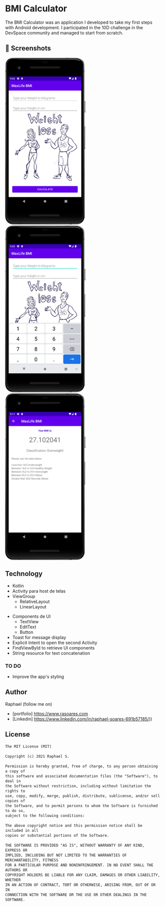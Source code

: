 # BMI Calculator
The BMI Calculator was an application I developed to take my first steps with Android development. I participated in the 10D challenge in the DevSpace community and managed to start from scratch. 



## :camera_flash: Screenshots
<!-- You can add more screenshots here if you like -->
<img src="app/result/1pic.png" width="260">&emsp;<img src="app/result/Pic2.png" width="260">&emsp;<img src="app/result/pic3.png" width="260">

## Technology
* Kotlin
* Activity para host de telas
* ViewGroup
    * RelativeLayout
    * LinearLayout
- Components de UI
    - TextView
    - EditText
    - Button
- Toast for message display
- Explicit Intent to open the second Activity
- FindViewById to retrieve UI components
- String resource for text concatenation


### TO DO
- Improve the app's styling

## Author
Raphael (follow me on) 
* [portfolio] https://www.rasoares.com  
* [Linkedin] https://www.linkedin.com/in/raphael-soares-691b57185/))

## License
```
The MIT License (MIT)

Copyright (c) 2021 Raphael S.

Permission is hereby granted, free of charge, to any person obtaining a copy of
this software and associated documentation files (the "Software"), to deal in
the Software without restriction, including without limitation the rights to
use, copy, modify, merge, publish, distribute, sublicense, and/or sell copies of
the Software, and to permit persons to whom the Software is furnished to do so,
subject to the following conditions:

The above copyright notice and this permission notice shall be included in all
copies or substantial portions of the Software.

THE SOFTWARE IS PROVIDED "AS IS", WITHOUT WARRANTY OF ANY KIND, EXPRESS OR
IMPLIED, INCLUDING BUT NOT LIMITED TO THE WARRANTIES OF MERCHANTABILITY, FITNESS
FOR A PARTICULAR PURPOSE AND NONINFRINGEMENT. IN NO EVENT SHALL THE AUTHORS OR
COPYRIGHT HOLDERS BE LIABLE FOR ANY CLAIM, DAMAGES OR OTHER LIABILITY, WHETHER
IN AN ACTION OF CONTRACT, TORT OR OTHERWISE, ARISING FROM, OUT OF OR IN
CONNECTION WITH THE SOFTWARE OR THE USE OR OTHER DEALINGS IN THE SOFTWARE.
```
